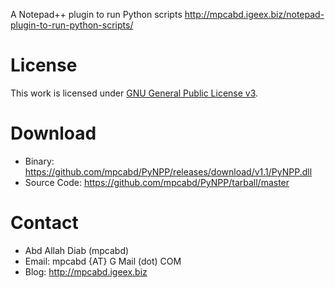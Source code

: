 A Notepad++ plugin to run Python scripts
http://mpcabd.igeex.biz/notepad-plugin-to-run-python-scripts/

#    License
This work is licensed under [GNU General Public License v3](http://www.gnu.org/licenses/gpl.txt).

#    Download
*    Binary:  		https://github.com/mpcabd/PyNPP/releases/download/v1.1/PyNPP.dll
*    Source Code:  	https://github.com/mpcabd/PyNPP/tarball/master

#    Contact
*    Abd Allah Diab (mpcabd)
*    Email: 	mpcabd {AT} G Mail (dot) COM
*    Blog:	http://mpcabd.igeex.biz
